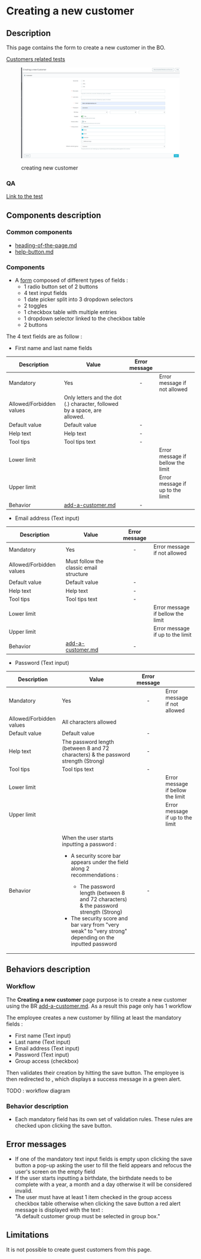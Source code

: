# Creating a new customer

##

## Description

This page contains the form to create a new customer in the BO.

[Customers related tests](https://build.prestashop-project.org/test-scenarios/scenarios/core/functional/bo/customers.html)

<figure><img src="../../../../../../.gitbook/assets/customer-add.png" alt=""><figcaption><p>creating new customer</p></figcaption></figure>

### QA&#x20;

[Link to the test](https://build.prestashop-project.org/test-scenarios/scenarios/core/functional/bo/customers.html)

## Components description



### Common components

* [heading-of-the-page.md](../../../../common-components/back-office-header/heading-of-the-page.md "mention")
* [help-button.md](../../../../common-components/back-office-header/help-button.md "mention")

### Components

* A [form](https://build.prestashop-project.org/prestashop-ui-kit/?path=/story/forms--normal) composed of different types of fields :&#x20;
  * 1 radio button set of 2 buttons
  * 4 text input fields
  * 1 date picker split into 3 dropdown selectors
  * 2 toggles
  * 1 checkbox table with multiple entries
  * 1 dropdown selector linked to the checkbox table
  * 2 buttons

The 4 text fields are as follow :

* First name and last name fields

<table><thead><tr><th>Description</th><th>Value</th><th align="center">Error message</th><th data-hidden></th></tr></thead><tbody><tr><td>Mandatory</td><td>Yes</td><td align="center">-</td><td>Error message if not allowed</td></tr><tr><td>Allowed/Forbidden values</td><td>Only letters and the dot (.) character, followed by a space, are allowed.</td><td align="center"></td><td></td></tr><tr><td>Default value</td><td>Default value</td><td align="center">-</td><td></td></tr><tr><td>Help text</td><td>Help text</td><td align="center">-</td><td></td></tr><tr><td>Tool tips</td><td>Tool tips text</td><td align="center">-</td><td></td></tr><tr><td>Lower limit</td><td></td><td align="center"></td><td>Error message if bellow the limit</td></tr><tr><td>Upper limit</td><td></td><td align="center"></td><td>Error message if up to the limit</td></tr><tr><td>Behavior</td><td><a data-mention href="../../../../../business-rules/customers/add-a-customer.md">add-a-customer.md</a></td><td align="center">-</td><td></td></tr></tbody></table>

* Email address (Text input)

<table><thead><tr><th>Description</th><th>Value</th><th align="center">Error message</th><th data-hidden></th></tr></thead><tbody><tr><td>Mandatory</td><td>Yes</td><td align="center">-</td><td>Error message if not allowed</td></tr><tr><td>Allowed/Forbidden values</td><td>Must follow the classic email structure</td><td align="center"></td><td></td></tr><tr><td>Default value</td><td>Default value</td><td align="center">-</td><td></td></tr><tr><td>Help text</td><td>Help text</td><td align="center">-</td><td></td></tr><tr><td>Tool tips</td><td>Tool tips text</td><td align="center">-</td><td></td></tr><tr><td>Lower limit</td><td></td><td align="center"></td><td>Error message if bellow the limit</td></tr><tr><td>Upper limit</td><td></td><td align="center"></td><td>Error message if up to the limit</td></tr><tr><td>Behavior</td><td><a data-mention href="../../../../../business-rules/customers/add-a-customer.md">add-a-customer.md</a></td><td align="center">-</td><td></td></tr></tbody></table>

* Password (Text input)

<table><thead><tr><th>Description</th><th>Value</th><th align="center">Error message</th><th data-hidden></th></tr></thead><tbody><tr><td>Mandatory</td><td>Yes</td><td align="center">-</td><td>Error message if not allowed</td></tr><tr><td>Allowed/Forbidden values</td><td>All characters allowed</td><td align="center"></td><td></td></tr><tr><td>Default value</td><td>Default value</td><td align="center">-</td><td></td></tr><tr><td>Help text</td><td>The password length (between 8 and 72 characters) &#x26; the password strength (Strong)</td><td align="center">-</td><td></td></tr><tr><td>Tool tips</td><td>Tool tips text</td><td align="center">-</td><td></td></tr><tr><td>Lower limit</td><td></td><td align="center"></td><td>Error message if bellow the limit</td></tr><tr><td>Upper limit</td><td></td><td align="center"></td><td>Error message if up to the limit</td></tr><tr><td>Behavior</td><td><p>When the user starts inputting a password : </p><ul><li><p>A security score bar appears under the field along 2 recommendations : </p><ul><li>The password length (between 8 and 72 characters) &#x26; the password strength (Strong)</li></ul></li><li>The security score and bar vary from "very weak" to "very strong" depending on the inputted password</li></ul></td><td align="center">-</td><td></td></tr></tbody></table>

## Behaviors description

### Workflow

The **Creating a new customer** page purpose is to create a new customer using the BR [add-a-customer.md](../../../../../business-rules/customers/add-a-customer.md "mention"). As a result this page only has 1 workflow

The employee creates a new customer by filling at least the mandatory fields :&#x20;

* First name (Text input)
* Last name (Text input)
* Email address (Text input)
* Password (Text input)
* Group access (checkbox)

Then validates their creation by hitting the save button. The employee is then redirected to [.](./ "mention") which displays a success message in a green alert.

TODO : workflow diagram

### Behavior description

* Each mandatory field has its own set of validation rules. These rules are checked upon clicking the save button.

## Error messages

* If one of the mandatory text input fields is empty upon clicking the save button a pop-up asking the user to fill the field appears and refocus the user's screen on the empty field&#x20;
* If the user starts inputting a birthdate, the birthdate needs to be complete with a year, a month and a day otherwise it will be considered invalid.
* The user must have at least 1 item checked in the group access checkbox table otherwise when clicking the save button a red alert message is displayed with the text : \
  "A default customer group must be selected in group box."

## Limitations

It is not possible to create guest customers from this page.
